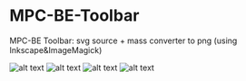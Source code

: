# MPC-BE-Toolbar
MPC-BE Toolbar: svg source + mass converter to png (using Inkscape&amp;ImageMagick) 

![alt text](https://tmp.pkajan.eu/mpc-be/toolbar_064.png)
![alt text](https://tmp.pkajan.eu/mpc-be/toolbar_048.png)
![alt text](https://tmp.pkajan.eu/mpc-be/toolbar_040.png)
![alt text](https://tmp.pkajan.eu/mpc-be/toolbar_032.png)
